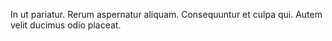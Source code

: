In ut pariatur.
Rerum aspernatur aliquam.
Consequuntur et culpa qui.
Autem velit ducimus odio placeat.